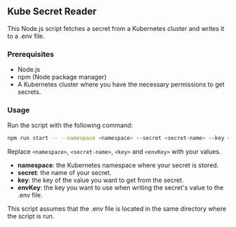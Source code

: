 ## Kube Secret Reader

This Node.js script fetches a secret from a Kubernetes cluster and writes it to a .env file.

### Prerequisites

- Node.js
- npm (Node package manager)
- A Kubernetes cluster where you have the necessary permissions to get secrets.

### Usage

Run the script with the following command:

```bash
npm run start -- --namespace <namespace> --secret <secret-name> --key <key> --envKey <envKey>
```

Replace `<namespace>`, `<secret-name>`, `<key>` and `<envKey>` with your values.

- **namespace**: the Kubernetes namespace where your secret is stored.
- **secret**: the name of your secret.
- **key**: the key of the value you want to get from the secret.
- **envKey**: the key you want to use when writing the secret's value to the .env file.

This script assumes that the .env file is located in the same directory where the script is run.
